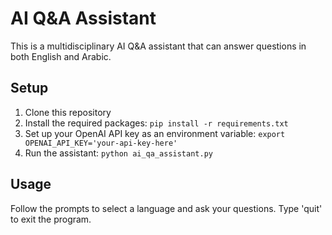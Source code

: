 # AI Q&A Assistant

This is a multidisciplinary AI Q&A assistant that can answer questions in both English and Arabic.

## Setup

1. Clone this repository
2. Install the required packages: `pip install -r requirements.txt`
3. Set up your OpenAI API key as an environment variable: `export OPENAI_API_KEY='your-api-key-here'`
4. Run the assistant: `python ai_qa_assistant.py`

## Usage

Follow the prompts to select a language and ask your questions. Type 'quit' to exit the program.
